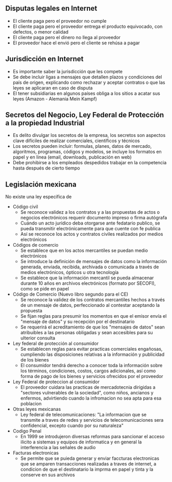 ## Disputas legales en Internet
- El cliente paga pero el proveedor no cumple
- El cliente paga pero el proveedor entrega el producto equivocado, con defectos, o menor calidad
- El cliente paga pero el dinero no llega al proveedor
- El proveedor hace el envió pero el cliente se rehúsa a pagar

## Jurisdicción en Internet
- Es importante saber la jurisdicción que les compete
- Se debe incluir ligas a mensajes que detallen plazos y condiciones del país de origen, explicando como rechazar y aceptar contratos o que las leyes se aplicaran en caso de disputa
- El tener subsidiarias en algunos países obliga a los sitios a acatar sus leyes (Amazon - Alemania Mein Kampf)

## Secretos del Negocio, Ley Federal de Protección a la propiedad Industrial
- Es delito divulgar los secretos de la empresa, los secretos son aspectos clave difíciles de realizar comerciales, científicos y técnicos
- Los secretos pueden incluir: formulas, planes, datos de mercado, algoritmos, programas, códigos y modelos, se incluye los formatos en papel y en linea (email, downloads, publicación en web)
- Debe prohibirse a los empleados despedidos trabajar en la competencia hasta después de cierto tiempo

## Legislación mexicana

No existe una ley especifica de 
- Código civil
	- Se reconoce validez a los contratos y a las propuestas de actos o negocios electrónicos requerir documento impreso o firma autógrafa
	- Cuándo un acto jurídico deba otorgarse ante fedatario publico, se pueda transmitir electrónicamente para que cuente con fe publica
	- Así se reconoce los actos y contratos civiles realizados por medios electrónicos
- Códigos de comercio
	- Se establece que en los actos mercantiles se puedan medio electrónicos
	- Se introduce la definición de mensajes de datos como la información generada, enviada, recibida, archivada o comunicada a través de medios electrónicos, ópticos u otra tecnología
	- Se establece que la información mercantil se pueda almacenar durante 10 años en archivos electrónicos (formato por SECOFI), como se pide en papel
- Código de Comercio (Nuevo libro segundo para el CE)
	- Se reconoce la validez de los contratos mercantiles hechos a través de un mensaje de datos, perfeccionado al contestar aceptando la propuesta
	- Se fijan reglas para presumir los momentos en que el emisor envía el "mensaje de datos" y su recepción por el destinatario
	- Se requerirá el acreditamiento de que los "mensajes de datos" sean atribuibles a las personas obligadas y sean accesibles para su ulterior consulta
- Ley federal de protección al consumidor
	- Se establecen reglas para evitar practicas comerciales engañosas, cumpliendo las disposiciones relativas a la información y publicidad de los bienes
	- El consumidor tendrá derecho a conocer toda la información sobre los términos, condiciones, costos, cargos adicionales, así como forma de pago de los bienes y servicios ofrecidos por el proveedor
- Ley Federal de proteccion al consumidor
	- El proveedor cuidara las practicas de mercadotecnia dirigidas a "sectores vulnerables de la sociedad", como niños, ancianos y enfermos, advirtiendo cuando la infromacion no sea apta para esa poblacion
- Otras leyes mexicanas
	- Ley federal de telecomunicaciones: "La informacion que se transmite a traves de redes y servicios de telecomunicaciones sera confidencial, excepto cuando por su naturaleza"
- Codigo Penal
	- En 1999 se introdujeron diversas reformas para sancionar el acceso ilicito a sistemas y equipos de informatica y en general la interferencia a las señales de audio
- Facturas electronicas
	- Se permite que se puieda generar y enviar faccturas electronicas que se amparen transacciones realizadas a traves de internet, a condicion de que el destinatario la imprma en papel y tinta y la conserve en sus archivos 